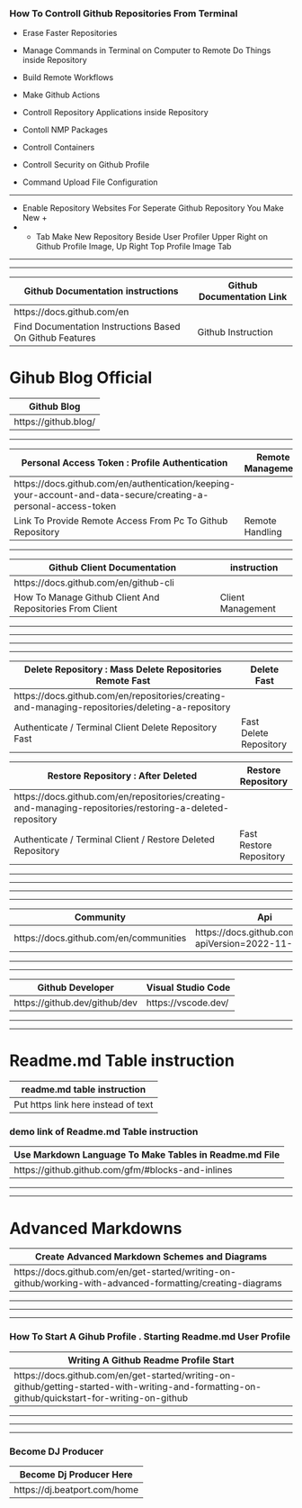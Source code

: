 
### How To Controll Github Repositories From Terminal 

- Erase Faster Repositories
- Manage Commands in Terminal on Computer to Remote Do Things inside Repository 
- Build Remote Workflows
- Make Github Actions
- Controll Repository Applications inside Repository 

- Contoll NMP Packages
- Controll Containers 
- Controll Security on Github Profile
- Command Upload File Configuration 

-----

- Enable Repository Websites For Seperate Github Repository You Make New +
-  + Tab  Make New Repository Beside User Profiler Upper Right on Github Profile Image, Up Right Top Profile Image Tab 

----------------



----------------

<table>
<thead>
<tr>
<th>Github Documentation instructions </th>
<th> Github Documentation Link</th>
</tr>
</thead>
<tbody>
<tr>
  
  
  <td> https://docs.github.com/en </td>
  
  
   

  

</tr>
<tr>
<td>Find Documentation Instructions Based On Github Features </td>
<td> Github Instruction  </td>
</tr>
</tbody>
</table>







# Gihub Blog Official 

<table>
<thead>
<tr>
<th> Github Blog  </th>

</tr>
</thead>
<tbody>
<tr>
<td> https://github.blog/ </td>

</tr>
</tbody>
</table>




----------------



<table>
<thead>
<tr>
<th>Personal Access Token : Profile Authentication </th>
<th> Remote Management </th>
</tr>
</thead>
<tbody>
<tr>
<td> https://docs.github.com/en/authentication/keeping-your-account-and-data-secure/creating-a-personal-access-token </td>
<td></td>
</tr>
<tr>
<td> Link To Provide Remote Access From Pc To Github Repository </td>
<td> Remote Handling </td>
</tr>
</tbody>
</table>


----------------


<table>
<thead>
<tr>
<th>Github Client Documentation</th>
<th> instruction </th>
</tr>
</thead>
<tbody>
<tr>
<td>   https://docs.github.com/en/github-cli </td>
<td></td>
</tr>
<tr>
<td> How To Manage Github Client And Repositories From Client </td>
<td> Client Management </td>
</tr>
</tbody>
</table>




-----------------

----------------

----------------

----------------



<table>
<thead>
<tr>
<th> Delete Repository :  Mass Delete Repositories Remote Fast </th>
<th> Delete Fast  </th>
</tr>
</thead>
<tbody>
<tr>
<td> https://docs.github.com/en/repositories/creating-and-managing-repositories/deleting-a-repository </td>
<td></td>
</tr>
<tr>
<td> Authenticate / Terminal Client Delete Repository Fast </td>
<td>Fast Delete Repository </td>
</tr>
</tbody>
</table>






<table>
<thead>
<tr>
<th> Restore Repository : After Deleted  </th>
<th> Restore Repository  </th>
</tr>
</thead>
<tbody>
<tr>
<td> https://docs.github.com/en/repositories/creating-and-managing-repositories/restoring-a-deleted-repository </td>
<td></td>
</tr>
<tr>
<td> Authenticate / Terminal Client / Restore Deleted Repository  </td>
<td>Fast Restore  Repository </td>
</tr>
</tbody>
</table>



-----------------

----------------

----------------

----------------




<table>
<thead>
<tr>
<th> Community </th>
<th> Api </th>
</tr>
</thead>
<tbody>
<tr>
<td> https://docs.github.com/en/communities </td>
<td> https://docs.github.com/en/rest?apiVersion=2022-11-28 </td>
</tr>
</tbody>
</table>



----------------


----------------

<table>
<thead>
<tr>
<th> Github Developer </th>
<th> Visual Studio Code </th>
</tr>
</thead>
<tbody>
<tr>
<td> https://github.dev/github/dev </td>
<td> 
https://vscode.dev/ </td>
</tr>
</tbody>
</table>



-----------------




----------------






# Readme.md Table instruction  

<table>
<thead>
<tr>
<th> readme.md table instruction  </th>

</tr>
</thead>
<tbody>
<tr>
<td> Put https link here instead of text  </td>

</tr>
</tbody>
</table>



### demo link of Readme.md Table instruction  

<table>
<thead>
<tr>
<th> Use Markdown Language To Make Tables in Readme.md File   </th>

</tr>
</thead>
<tbody>
<tr>
<td> https://github.github.com/gfm/#blocks-and-inlines  </td>

</tr>
</tbody>
</table>






----------------


----------------




# Advanced Markdowns 

<table>
<thead>
<tr>
<th> Create Advanced Markdown Schemes and Diagrams    </th>

</tr>
</thead>
<tbody>
<tr>
<td> https://docs.github.com/en/get-started/writing-on-github/working-with-advanced-formatting/creating-diagrams  </td>

</tr>
</tbody>
</table>




----------------


----------------


----------------




### How To Start A Gihub Profile . Starting Readme.md  User Profile 

<table>
<thead>
<tr>
<th> Writing A Github Readme Profile Start    </th>

</tr>
</thead>
<tbody>
<tr>
<td> https://docs.github.com/en/get-started/writing-on-github/getting-started-with-writing-and-formatting-on-github/quickstart-for-writing-on-github  </td>

</tr>
</tbody>
</table>




----------------

----------------

----------------




### Become DJ Producer 

<table>
<thead>
<tr>
<th> Become Dj Producer Here </th>

</tr>
</thead>
<tbody>
<tr>
<td> https://dj.beatport.com/home </td>

</tr>
</tbody>
</table>

